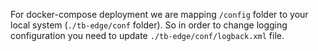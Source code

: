 For docker-compose deployment we are mapping <code>/config</code> folder to your local system (<code>./tb-edge/conf</code> folder).
So in order to change logging configuration you need to update <code>./tb-edge/conf/logback.xml</code> file.